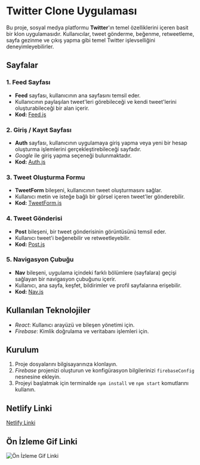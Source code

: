 # Twitter Clone Uygulaması

Bu proje, sosyal medya platformu **Twitter**'ın temel özelliklerini içeren basit bir klon uygulamasıdır. Kullanıcılar, tweet gönderme, beğenme, retweetleme, sayfa gezinme ve çıkış yapma gibi temel Twitter işlevselliğini deneyimleyebilirler.

## Sayfalar

### 1. Feed Sayfası

- **Feed** sayfası, kullanıcının ana sayfasını temsil eder.
- Kullanıcının paylaşılan tweet'leri görebileceği ve kendi tweet'lerini oluşturabileceği bir alan içerir.
- **Kod:** [Feed.js](src/pages/Feed.js)

### 2. Giriş / Kayıt Sayfası

- **Auth** sayfası, kullanıcının uygulamaya giriş yapma veya yeni bir hesap oluşturma işlemlerini gerçekleştirebileceği sayfadır.
- _Google_ ile giriş yapma seçeneği bulunmaktadır.
- **Kod:** [Auth.js](src/pages/Auth.js)

### 3. Tweet Oluşturma Formu

- **TweetForm** bileşeni, kullanıcının tweet oluşturmasını sağlar.
- Kullanıcı metin ve isteğe bağlı bir görsel içeren tweet'ler gönderebilir.
- **Kod:** [TweetForm.js](src/components/TweetForm.js)

### 4. Tweet Gönderisi

- **Post** bileşeni, bir tweet gönderisinin görüntüsünü temsil eder.
- Kullanıcı tweet'i beğenebilir ve retweetleyebilir.
- **Kod:** [Post.js](src/components/Post.js)

### 5. Navigasyon Çubuğu

- **Nav** bileşeni, uygulama içindeki farklı bölümlere (sayfalara) geçişi sağlayan bir navigasyon çubuğunu içerir.
- Kullanıcı, ana sayfa, keşfet, bildirimler ve profil sayfalarına erişebilir.
- **Kod:** [Nav.js](src/components/Nav.js)

## Kullanılan Teknolojiler

- _React_: Kullanıcı arayüzü ve bileşen yönetimi için.
- _Firebase_: Kimlik doğrulama ve veritabanı işlemleri için.

## Kurulum

1. Proje dosyalarını bilgisayarınıza klonlayın.
2. _Firebase_ projenizi oluşturun ve konfigürasyon bilgilerinizi `firebaseConfig` nesnesine ekleyin.
3. Projeyi başlatmak için terminalde `npm install` ve `npm start` komutlarını kullanın.

## Netlify Linki

[Netlify Linki](https://twitterclonebasic.netlify.app)

## Ön İzleme Gif Linki

![Ön İzleme Gif Linki](src/assets/screen.gif)
